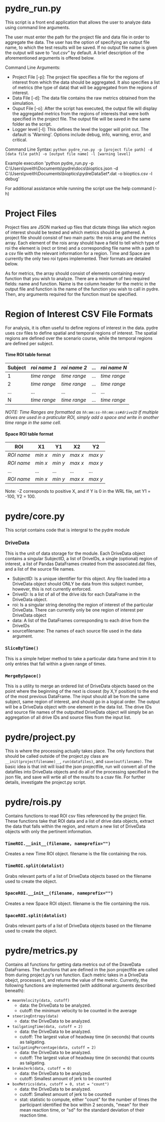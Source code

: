 # pydre_run.py

This script is a front end application that allows the user to analyze data using command line arguments.

The user must enter the path for the project file and data file in order to aggregate the data. The user has the option of specifying an output file name, to which the test results will be saved. If no output file name is given the output will save to _"out.csv"_ by default. A brief description of the aforementioned arguments is offered below.

Command Line Arguments:

  * Project File [-p]: The project file specifies a file for the regions of interest from which the data should be aggregated. It also specifies a list of metrics (the type of data) that will be aggregated from the regions of interest. 
  * Data File [-d]: The data file contains the raw metrics obtained from the simulation.
  * Ouput File [-o]: After the script has executed, the output file will display the aggregated metrics from the regions of interests that were both specified in the project file. The output file will be saved in the same folder as the script. 
  * Logger level [-l]: This defines the level the logger will print out. The dafault is 'Warning'. Options include debug, info, warning, error, and critical.
  
Command Line Syntax: `python pydre_run.py -p [project file path] -d [data file path] -o [output file name] -l [warning level]`

Example execution 'python pydre_run.py -p C:\Users\pveith\Documents\pydre\docs\bioptics.json -d C:\Users\pveith\Documents\bioptics\pydreDataSet\*.dat -o bioptics.csv -l debug'

For additional assistance while running the script use the help command (-h)

# Project Files

Project files are JSON marked up files that dictate things like which region of interest should be tested and which metrics should be gathered. A project file should consist of two main parts: the rois array and the metrics array. Each element of the rois array should have a field to tell which type of roi the element is (rect or time) and a corresponding file name with a path to a csv file with the relevant information for a region. Time and Space are currently the only two roi types implemented. Their formats are detailed below. 

As for metrics, the array should consist of elements containing every function that you wish to analyze. There are a minimum of two required fields: name and function. Name is the column header for the metric in the output file and function is the name of the function you wish to call in pydre. Then, any arguments required for the function must be specified. 
    

# Region of Interest CSV File Formats

For analysis, it is often useful to define regions of interest in the data.  pydre uses csv files to define spatial and temporal regions of interest.
The spatial regions are defined over the scenario course, while the temporal regions are defined per subject.

#### Time ROI table format

| Subject | _roi name 1_  | _roi name 2_  | ... | _roi name N_  |
|---------|-----------|-----------|-----|-----------|
| 1 | _time range_ | _time range_ | ... | _time range_ |
| 2 | _time range_ | _time range_ | ... | _time range_ |
| ...     | ...       | ...       | ... | ... |
| N | _time range_ | _time range_ | ... | _time range_ |

*_NOTE_: Time Ranges are formatted as `hh:mm:ss-hh:mm:ss#driveID` If multiple drives are used in a praticular ROI, simply add a space and write in another time range in the same cell.*

#### Space ROI table format

| ROI    | X1 | Y1 | X2 | Y2 |
|--------|----|----|----|----|
|_ROI name_|_min x_|_min y_|_max x_|_max y_|
|_ROI name_|_min x_|_min y_|_max x_|_max y_|
|...       |...    |...    |...    |...    |
|_ROI name_|_min x_|_min y_|_max x_|_max y_|
  
  Note: -Z corresponds to positive X, and if Y is 0 in the WRL file, set Y1 = -100, Y2 = 100.
  
# pydre/core.py

This script contains code that is intergral to the pydre module

### DriveData

This is the unit of data storage for the module. Each DriveData object contains a singular SubjectID, a list of DriveIDs, a single (optional) region of interest, a list of Pandas DataFrames created from the associated.dat files, and a list of the source file names. 

  - SubjectID: Is a unique identifier for this object. Any file loaded into a DriveData object should ONLY be data from this subject number, however, this is not currently enforced.
  - DriveID: Is a list of all of the drive ids for each DataFrame in the DriveData object.
  - roi: Is a singular string denoting the region of interest of the particular DriveData. There can currently only be one region of interest per DriveData object
  - data: A list of the DataFrames corresponding to each drive from the DriveIDs
  - sourcefilename: The names of each source file used in the data argument.
  
### `SliceByTime()`

This is a simple helper method to take a particular data frame and trim it to only entries that fall within a given range of times.

### `MergeBySpace()`

This is a utility to merge an ordered list of DriveData objects based on the point where the beginning of the next is closest (by X,Y position) to the end of the most previous DataFrame. The input should all be from the same subject, same region of interest, and should go in a logical order. The output will be a DriveData object with one element in the data list. The drive IDs and source file names of the outputted DriveData object will simply be an aggregation of all drive IDs and source files from the input list.

# pydre/project.py

This is where the processing actually takes place. The only functions that should be called outside of the project.py class are `__init(projectfilename)__`, `run(datafiles)`, and `save(outfilename)`. The basic idea is that init will load the json projectfile, run will convert all of the datafiles into DriveData objects and do all of the processing specified in the json file, and save will wrtie all of the results to a csav file. For further details, investigate the project.py script.

# pydre/rois.py

Contains functions to read ROI csv files referenced by the project file. These functions take that ROI data and a list of drive data objects, extract the data that falls within the region, and return a new list of DriveData objects with only the pertinent information.

### `TimeROI.__init__(filename, nameprefix="")`

Creates a new Time ROI object. filename is the file containing the rois.

### `TimeROI.split(datalist)`

Grabs relevant parts of a list of DriveData objects based on the filename used to create the object.

### `SpaceROI.__init__(filename, nameprefix="")`

Creates a new Space ROI object. filename is the file containing the rois.

### `SpaceROI.split(datalist)`

Grabs relevant parts of a list of DriveData objects based on the filename used to create the object.

# pydre/metrics.py

Contains all functions for getting data metrics out of the DraveData DataFrames. The functions that are defined in the json projectfile are called from during project.py's run function.  Each metric takes in a DriveData obejct, processes it, and returns the value of the metric. Currently, the following functions are implemented (with additional arguments described beneath):

  - `meanVelocity(data, cutoff)` 
    - data: the DriveData to be analyzed.
    - cutoff: the minimum velocity to be counted in the average
  - `steeringEntropy(data)`
    - data: the DriveData to be analyzed.
  - `tailgatingTime(data, cutoff = 2)`
    - data: the DriveData to be analyzed.
    - cutoff: The largest value of headway time (in seconds) that counts as tailgating.
  - `tailgatingPercentage(data, cutoff = 2)`
    - data: the DriveData to be analyzed.
    - cutoff: The largest value of headway time (in seconds) that counts as tailgating.
  - `brakeJerk(data, cutoff = 0)`
    - data: the DriveData to be analyzed.
    - cutoff: Smallest amount of jerk to be counted
 - `boxMetrics(data, cutoff = 0, stat = "count")`
    - data: the DriveData to be analyzed.
    - cutoff: Smallest amount of jerk to be counted
    - stat: statistic to compute, either "count" for the number of times the participant identified the box within 2 seconds, "mean" for their mean reaction time, or "sd" for the standard deviation of their reaction time.
